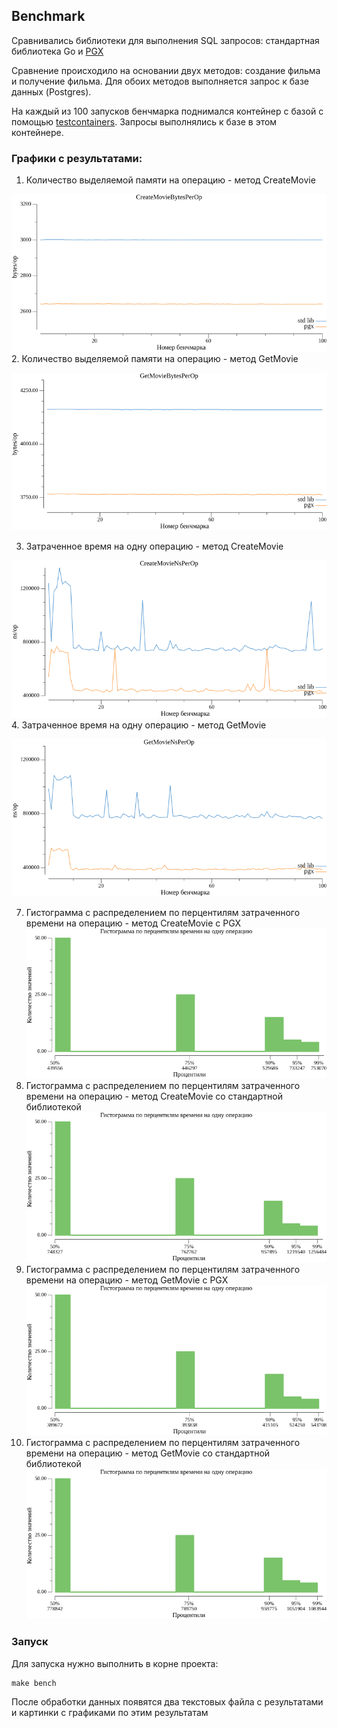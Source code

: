 ## Benchmark

Сравнивались библиотеки для выполнения SQL запросов: стандартная библиотека Go и 
[PGX](https://pkg.go.dev/github.com/jmoiron/sqlx)

Сравнение происходило на основании двух методов: создание фильма и получение фильма. 
Для обоих методов выполняется запрос к базе данных (Postgres).

На каждый из 100 запусков бенчмарка поднимался контейнер с базой с помощью
[testcontainers](https://golang.testcontainers.org/). Запросы выполнялись 
к базе в этом контейнере.

### Графики с результатами:

1. Количество выделяемой памяти на операцию - метод CreateMovie

![CreateMovieBytesPerOp.png](graphics/CreateMovieBytesPerOp.png)
2. Количество выделяемой памяти на операцию - метод GetMovie

![GetMovieBytesPerOp.png](graphics/GetMovieBytesPerOp.png)

3. Затраченное время на одну операцию - метод CreateMovie

![CreateMovieNsPerOp.png](graphics/CreateMovieNsPerOp.png)
4. Затраченное время на одну операцию - метод GetMovie

![GetMovieNsPerOp.png](graphics/GetMovieNsPerOp.png)

7. Гистограмма с распределением по перцентилям затраченного времени на операцию - метод CreateMovie с PGX
![create_movie_pgx_hist.png](graphics/create_movie_pgx_hist.png)
8. Гистограмма с распределением по перцентилям затраченного времени на операцию - метод CreateMovie со стандартной библиотекой
![create_movie_pgx_hist.png](graphics/create_movie_hist.png)
9. Гистограмма с распределением по перцентилям затраченного времени на операцию - метод GetMovie с PGX
![create_movie_pgx_hist.png](graphics/get_movie_pgx_hist.png)
10. Гистограмма с распределением по перцентилям затраченного времени на операцию - метод GetMovie со стандартной библиотекой
![create_movie_pgx_hist.png](graphics/get_movie_hist.png)



### Запуск
Для запуска нужно выполнить в корне проекта:
```
make bench
```

После обработки данных появятся два текстовых файла с результатами 
и картинки с графиками по этим результатам